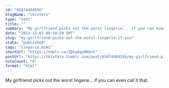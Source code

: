 ```yaml
---
id: "65874484556"
blogName: "tktxtktx"
type: "text"
title: ""
summary: "My girlfriend picks out the worst lingerie... if you can even call it that."
date: "2013-11-03 09:10:20 GMT"
slug: "my-girlfriend-picks-out-the-worst-lingerie-if-you"
state: "published"
tags: "lingerie,mimi"
shortUrl: "https://tmblr.co/ZB1w8qzMRDrC"
postUrl: "https://tktxtktx.tumblr.com/post/65874484556/my-girlfriend-picks-out-the-worst-lingerie-if-you"
noteCount: "0"
format: "html"
---
```


My girlfriend picks out the worst lingerie… if you can even call it that.